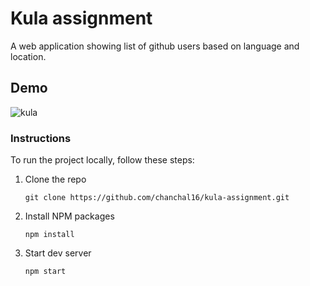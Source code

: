 # Kula assignment
A web application showing list of github users based on language and location.

## Demo
![kula](https://user-images.githubusercontent.com/56486295/201895635-6abd4cfc-d3ac-4823-b0ca-06c6b97dd418.gif)



### Instructions
To run the project locally, follow these steps:

1. Clone the repo
   ```
   git clone https://github.com/chanchal16/kula-assignment.git
   ```
   
2. Install NPM packages
   ```
   npm install
   ```
   
 3. Start dev server
    ```
    npm start
